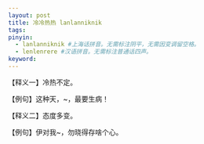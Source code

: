 ```yaml
---
layout: post
title: 冷冷热热 lanlanniknik 
tags:
pinyin: 
  - lanlanniknik #上海话拼音。无需标注阴平，无需因变调留空格。 
  - lenlenrere #汉语拼音。无需标注普通话四声。
keyword: 
---
```


【释义一】冷热不定。            
                               
【例句】这种天，~，最要生病！                
                  
【释义二】态度多变。            
                              
【例句】伊对我~，勿晓得存啥个心。             
                        